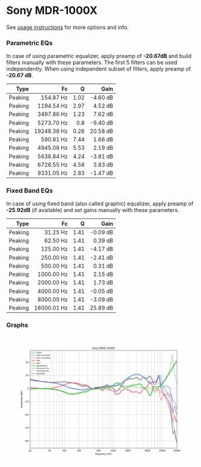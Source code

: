 # Sony MDR-1000X
See [usage instructions](https://github.com/jaakkopasanen/AutoEq#usage) for more options and info.

### Parametric EQs
In case of using parametric equalizer, apply preamp of **-20.67dB** and build filters manually
with these parameters. The first 5 filters can be used independently.
When using independent subset of filters, apply preamp of **-20.67 dB**.

| Type    | Fc          |    Q | Gain     |
|--------:|------------:|-----:|---------:|
| Peaking | 154.87 Hz   | 1.02 | -4.60 dB |
| Peaking | 1194.54 Hz  | 2.97 | 4.52 dB  |
| Peaking | 3497.86 Hz  | 1.23 | 7.62 dB  |
| Peaking | 5273.70 Hz  | 0.8  | -9.40 dB |
| Peaking | 19248.38 Hz | 0.26 | 20.58 dB |
| Peaking | 590.81 Hz   | 7.44 | 1.66 dB  |
| Peaking | 4945.08 Hz  | 5.53 | 2.19 dB  |
| Peaking | 5636.84 Hz  | 4.24 | -3.91 dB |
| Peaking | 6726.55 Hz  | 4.58 | 3.83 dB  |
| Peaking | 9331.05 Hz  | 2.83 | -1.47 dB |

### Fixed Band EQs
In case of using fixed band (also called graphic) equalizer, apply preamp of **-25.92dB**
(if available) and set gains manually with these parameters.

| Type    | Fc          |    Q | Gain     |
|--------:|------------:|-----:|---------:|
| Peaking | 31.25 Hz    | 1.41 | -0.09 dB |
| Peaking | 62.50 Hz    | 1.41 | 0.39 dB  |
| Peaking | 125.00 Hz   | 1.41 | -4.17 dB |
| Peaking | 250.00 Hz   | 1.41 | -2.41 dB |
| Peaking | 500.00 Hz   | 1.41 | 0.31 dB  |
| Peaking | 1000.00 Hz  | 1.41 | 2.15 dB  |
| Peaking | 2000.00 Hz  | 1.41 | 1.73 dB  |
| Peaking | 4000.00 Hz  | 1.41 | -0.05 dB |
| Peaking | 8000.00 Hz  | 1.41 | -3.09 dB |
| Peaking | 16000.01 Hz | 1.41 | 25.89 dB |

### Graphs
![](./Sony%20MDR-1000X.png)